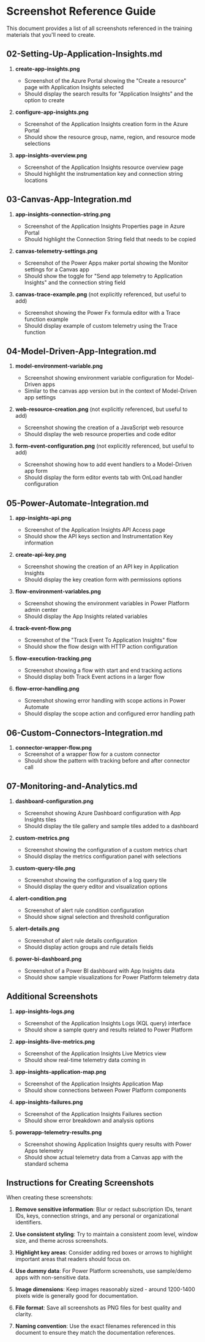 # Screenshot Reference Guide

This document provides a list of all screenshots referenced in the training materials that you'll need to create.

## 02-Setting-Up-Application-Insights.md

1. **create-app-insights.png**
   - Screenshot of the Azure Portal showing the "Create a resource" page with Application Insights selected
   - Should display the search results for "Application Insights" and the option to create

2. **configure-app-insights.png**
   - Screenshot of the Application Insights creation form in the Azure Portal
   - Should show the resource group, name, region, and resource mode selections

3. **app-insights-overview.png**
   - Screenshot of the Application Insights resource overview page
   - Should highlight the instrumentation key and connection string locations

## 03-Canvas-App-Integration.md

1. **app-insights-connection-string.png**
   - Screenshot of the Application Insights Properties page in Azure Portal
   - Should highlight the Connection String field that needs to be copied

2. **canvas-telemetry-settings.png**
   - Screenshot of the Power Apps maker portal showing the Monitor settings for a Canvas app
   - Should show the toggle for "Send app telemetry to Application Insights" and the connection string field

3. **canvas-trace-example.png** (not explicitly referenced, but useful to add)
   - Screenshot showing the Power Fx formula editor with a Trace function example
   - Should display example of custom telemetry using the Trace function

## 04-Model-Driven-App-Integration.md

1. **model-environment-variable.png**
   - Screenshot showing environment variable configuration for Model-Driven apps
   - Similar to the canvas app version but in the context of Model-Driven app settings

2. **web-resource-creation.png** (not explicitly referenced, but useful to add)
   - Screenshot showing the creation of a JavaScript web resource
   - Should display the web resource properties and code editor

3. **form-event-configuration.png** (not explicitly referenced, but useful to add)
   - Screenshot showing how to add event handlers to a Model-Driven app form
   - Should display the form editor events tab with OnLoad handler configuration

## 05-Power-Automate-Integration.md

1. **app-insights-api.png**
   - Screenshot of the Application Insights API Access page
   - Should show the API keys section and Instrumentation Key information

2. **create-api-key.png**
   - Screenshot showing the creation of an API key in Application Insights
   - Should display the key creation form with permissions options

3. **flow-environment-variables.png**
   - Screenshot showing the environment variables in Power Platform admin center
   - Should display the App Insights related variables

4. **track-event-flow.png**
   - Screenshot of the "Track Event To Application Insights" flow
   - Should show the flow design with HTTP action configuration

5. **flow-execution-tracking.png**
   - Screenshot showing a flow with start and end tracking actions
   - Should display both Track Event actions in a larger flow

6. **flow-error-handling.png**
   - Screenshot showing error handling with scope actions in Power Automate
   - Should display the scope action and configured error handling path

## 06-Custom-Connectors-Integration.md

1. **connector-wrapper-flow.png**
   - Screenshot of a wrapper flow for a custom connector
   - Should show the pattern with tracking before and after connector call

## 07-Monitoring-and-Analytics.md

1. **dashboard-configuration.png**
   - Screenshot showing Azure Dashboard configuration with App Insights tiles
   - Should display the tile gallery and sample tiles added to a dashboard

2. **custom-metrics.png**
   - Screenshot showing the configuration of a custom metrics chart 
   - Should display the metrics configuration panel with selections

3. **custom-query-tile.png**
   - Screenshot showing the configuration of a log query tile
   - Should display the query editor and visualization options

4. **alert-condition.png**
   - Screenshot of alert rule condition configuration
   - Should show signal selection and threshold configuration

5. **alert-details.png**
   - Screenshot of alert rule details configuration
   - Should display action groups and rule details fields

6. **power-bi-dashboard.png**
   - Screenshot of a Power BI dashboard with App Insights data
   - Should show sample visualizations for Power Platform telemetry data

## Additional Screenshots

1. **app-insights-logs.png**
   - Screenshot of the Application Insights Logs (KQL query) interface
   - Should show a sample query and results related to Power Platform

2. **app-insights-live-metrics.png**
   - Screenshot of the Application Insights Live Metrics view
   - Should show real-time telemetry data coming in

3. **app-insights-application-map.png**
   - Screenshot of the Application Insights Application Map
   - Should show connections between Power Platform components

4. **app-insights-failures.png**
   - Screenshot of the Application Insights Failures section
   - Should show error breakdown and analysis options

5. **powerapp-telemetry-results.png**
   - Screenshot showing Application Insights query results with Power Apps telemetry
   - Should show actual telemetry data from a Canvas app with the standard schema

## Instructions for Creating Screenshots

When creating these screenshots:

1. **Remove sensitive information**: Blur or redact subscription IDs, tenant IDs, keys, connection strings, and any personal or organizational identifiers.

2. **Use consistent styling**: Try to maintain a consistent zoom level, window size, and theme across screenshots.

3. **Highlight key areas**: Consider adding red boxes or arrows to highlight important areas that readers should focus on.

4. **Use dummy data**: For Power Platform screenshots, use sample/demo apps with non-sensitive data.

5. **Image dimensions**: Keep images reasonably sized - around 1200-1400 pixels wide is generally good for documentation.

6. **File format**: Save all screenshots as PNG files for best quality and clarity.

7. **Naming convention**: Use the exact filenames referenced in this document to ensure they match the documentation references.